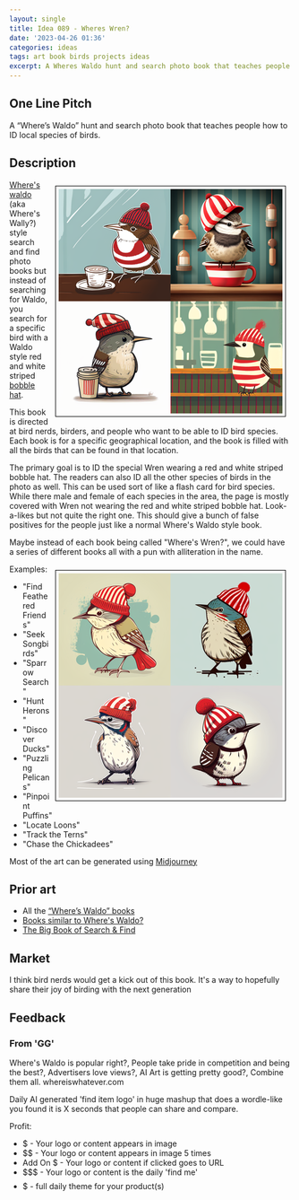 ```yaml
---
layout: single
title: Idea 089 - Wheres Wren?
date: '2023-04-26 01:36'
categories: ideas
tags: art book birds projects ideas
excerpt: A Wheres Waldo hunt and search photo book that teaches people how to ID local species of birds.
---
```


## One Line Pitch

A “Where’s Waldo” hunt and search photo book that teaches people how to ID local species of birds.

## Description

<img src='\public\uploads\2023\wheres-wren.png' alt='bird, wren, Wearing a Wheres waldo red and white striped bobble hat, horizontal stripes, vector, cartoon, in a cafe' title='bird, wren, Wearing a Wheres waldo red and white striped bobble hat, horizontal stripes, vector, cartoon, in a cafe' style="float: right; max-width: 400px; margin: 10px; border: 1px solid black; padding: 5px">[Where's waldo](https://en.wikipedia.org/wiki/Where%27s_Wally%3F) (aka Where's Wally?) style search and find photo books but instead of searching for Waldo, you search for a specific bird with a Waldo style red and white striped [bobble hat](https://en.wikipedia.org/wiki/Knit_cap).

This book is directed at bird nerds, birders, and people who want to be able to ID bird species. Each book is for a specific geographical location, and the book is filled with all the birds that can be found in that location.

The primary goal is to ID the special Wren wearing a red and white striped bobble hat. The readers can also ID all the other species of birds in the photo as well. This can be used sort of like a flash card for bird species. While there male and female of each species in the area, the page is mostly covered with Wren not wearing the red and white striped bobble hat. Look-a-likes but not quite the right one. This should give a bunch of false positives for the people just like a normal Where's Waldo style book.

Maybe instead of each book being called "Where's Wren?", we could have a series of different books all with a pun with alliteration in the name.

<img src='\public\uploads\2023\wheres-wren2.png' alt='bird, wren, Wearing a Wheres waldo red and white striped bobble hat, horizontal stripes, vector, cartoon, in a cafe' title='bird, wren, Wearing a Wheres waldo red and white striped bobble hat, horizontal stripes, vector, cartoon, in a cafe' style="float: right; max-width: 400px; margin: 10px; border: 1px solid black; padding: 5px">Examples:

- "Find Feathered Friends"
- "Seek Songbirds"
- "Sparrow Search"
- "Hunt Herons"
- "Discover Ducks"
- "Puzzling Pelicans"
- "Pinpoint Puffins"
- "Locate Loons"
- "Track the Terns"
- "Chase the Chickadees"

Most of the art can be generated using [Midjourney](https://www.midjourney.com/app/)

## Prior art

- All the [“Where’s Waldo” books](https://en.wikipedia.org/wiki/Where%27s_Wally%3F_(book))
- [Books similar to Where's Waldo?](https://www.goodreads.com/book/similar/1760187-where-s-waldo)
- [The Big Book of Search & Find](https://www.amazon.ca/dp/1628856831)

## Market

I think bird nerds would get a kick out of this book. It's a way to hopefully share their joy of birding with the next generation

## Feedback

### From 'GG'

Where's Waldo is popular right?, People take pride in competition and being the best?, Advertisers love views?, AI Art is getting pretty good?, Combine them all. whereiswhatever.com

Daily AI generated 'find item logo' in huge mashup that does a wordle-like you found it is X seconds that people can share and compare.

Profit:

- $ - Your logo or content appears in image
- $$ - Your logo or content appears in image 5 times
- Add On $ - Your logo or content if clicked goes to URL
- $$$ - Your logo or content is the daily 'find me'
- $$$$$ - full daily theme for your product(s)
